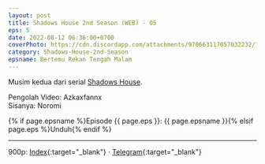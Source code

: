 ```yaml
---
layout: post
title: Shadows House 2nd Season (WEB) - 05
eps: 5
date: 2022-08-12 06:36:00+0700
coverPhoto: https://cdn.discordapp.com/attachments/970663117057032232/1005295023727841290/mpv-shot0116.jpg
category: Shadows-House-2nd-Season
epsname: Bertemu Rekan Tengah Malam
---
```


Musim kedua dari serial [Shadows House](https://a-1fansub.github.io/Shadows-House-Paketan).

Pengolah Video: Azkaxfannx
<br>
Sisanya: Noromi

{% if page.epsname %}Episode {{ page.eps }}: {{ page.epsname }}{% elsif page.eps %}Unduh{% endif %}

---
900p: [Index](https://proyek.a-1ddl.workers.dev/0:/Musim%20Panas%202022/%5BWEB%5D/%5BA-1%5D%20Shadows%20House%202nd%20Season%20%5BWEB%5D%5Bx264%20900p%5D%5BAAC%5D/%5BA-1%5D%20Shadows%20House%202nd%20Season%20-%2005%20%5BWEB%5D%5Bx264%20900p%5D%5BAAC%5D%5BFEBC20E8%5D.mkv){:target="_blank"} &middot; [Telegram](https://t.me/a1fansubweeklies/107){:target="_blank"}

